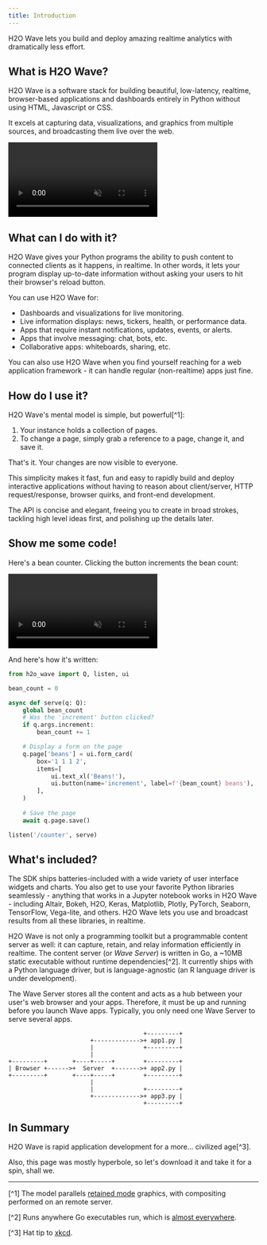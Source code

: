 ```yaml
---
title: Introduction
---
```


H2O Wave lets you build and deploy amazing realtime analytics with dramatically less effort.

## What is H2O Wave?

H2O Wave is a software stack for building beautiful, low-latency, realtime, browser-based applications and dashboards entirely in Python without using HTML, Javascript or CSS.

It excels at capturing data, visualizations, and graphics from multiple sources, and broadcasting them live over the web.

<video autoplay='autoplay' loop='loop' muted='muted'><source src={require('./assets/getting-started__dashboard.mp4').default} type='video/mp4'/></video>

## What can I do with it?

H2O Wave gives your Python programs the ability to push content to connected clients as it happens, in realtime. In other words, it lets your program display up-to-date information without asking your users to hit their browser's reload button.

You can use H2O Wave for:
- Dashboards and visualizations for live monitoring.
- Live information displays: news, tickers, health, or performance data.
- Apps that require instant notifications, updates, events, or alerts.
- Apps that involve messaging: chat, bots, etc.
- Collaborative apps: whiteboards, sharing, etc.

You can also use H2O Wave when you find yourself reaching for a web application framework - it can handle regular (non-realtime) apps just fine.

## How do I use it?

H2O Wave's mental model is simple, but powerful[^1]: 
1. Your instance holds a collection of pages.
2. To change a page, simply grab a reference to a page, change it, and save it. 

That's it. Your changes are now visible to everyone.

This simplicity makes it fast, fun and easy to rapidly build and deploy interactive applications without having to reason about client/server, HTTP request/response, browser quirks, and front-end development. 

The API is concise and elegant, freeing you to create in broad strokes, tackling high level ideas first, and polishing up the details later.

## Show me some code!

Here's a bean counter. Clicking the button increments the bean count:

<video autoplay='autoplay' loop='loop' muted='muted'><source src={require('./assets/getting-started__beans.mp4').default} type='video/mp4'/></video>

And here's how it's written:

```py {8-9,16}
from h2o_wave import Q, listen, ui

bean_count = 0

async def serve(q: Q):
    global bean_count
    # Was the 'increment' button clicked?
    if q.args.increment:
        bean_count += 1

    # Display a form on the page
    q.page['beans'] = ui.form_card(
        box='1 1 1 2',
        items=[
            ui.text_xl('Beans!'),
            ui.button(name='increment', label=f'{bean_count} beans'),
        ],
    )
    
    # Save the page
    await q.page.save()

listen('/counter', serve)
```

## What's included?

The SDK ships batteries-included with a wide variety of user interface widgets and charts. You also get to use your favorite Python libraries seamlessly - anything that works in a Jupyter notebook works in H2O Wave - including Altair, Bokeh, H2O, Keras, Matplotlib, Plotly, PyTorch, Seaborn, TensorFlow, Vega-lite, and others. H2O Wave lets you use and broadcast results from all these libraries, in realtime.

H2O Wave is not only a programming toolkit but a programmable content server  as well: it can capture, retain, and relay information efficiently in realtime. The content server (or *Wave Server*) is written in Go, a ~10MB static executable without runtime dependencies[^2]. It currently ships with a Python language driver, but is language-agnostic (an R language driver is under development).

The Wave Server stores all the content and acts as a hub between your user's web browser and your apps. Therefore, it must be up and running before you launch Wave apps. Typically, you only need one Wave Server to serve several apps.

``` 
                                      +---------+
                       +------------->+ app1.py |
                       |              +---------+
                       |
+---------+       +----+-----+        +---------+
| Browser +------>+  Server  +------->+ app2.py |
+---------+       +----+-----+        +---------+
                       |
                       |              +---------+
                       +------------->+ app3.py |
                                      +---------+

```




## In Summary

H2O Wave is rapid application development for a more... civilized age[^3].

Also, this page was mostly hyperbole, so let's download it and take it for a spin, shall we.

---

[^1] The model parallels [retained mode](https://en.wikipedia.org/wiki/Retained_mode) graphics, with compositing performed on an remote server.

[^2] Runs anywhere Go executables run, which is [almost everywhere](https://gist.github.com/asukakenji/f15ba7e588ac42795f421b48b8aede63).

[^3] Hat tip to [xkcd](https://xkcd.com/297/).
